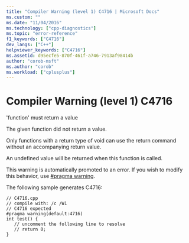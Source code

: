 ```yaml
---
title: "Compiler Warning (level 1) C4716 | Microsoft Docs"
ms.custom: ""
ms.date: "11/04/2016"
ms.technology: ["cpp-diagnostics"]
ms.topic: "error-reference"
f1_keywords: ["C4716"]
dev_langs: ["C++"]
helpviewer_keywords: ["C4716"]
ms.assetid: d95ecfe5-870f-461f-a746-7913af98414b
author: "corob-msft"
ms.author: "corob"
ms.workload: ["cplusplus"]
---
```

# Compiler Warning (level 1) C4716
'function' must return a value  
  
 The given function did not return a value.  
  
 Only functions with a return type of void can use the return command without an accompanying return value.  
  
 An undefined value will be returned when this function is called.  
  
 This warning is automatically promoted to an error. If you wish to modify this behavior, use [#pragma warning](../../preprocessor/warning.md).  
  
 The following sample generates C4716:  
  
```  
// C4716.cpp  
// compile with: /c /W1  
// C4716 expected  
#pragma warning(default:4716)  
int test() {  
   // uncomment the following line to resolve  
   // return 0;  
}  
```
